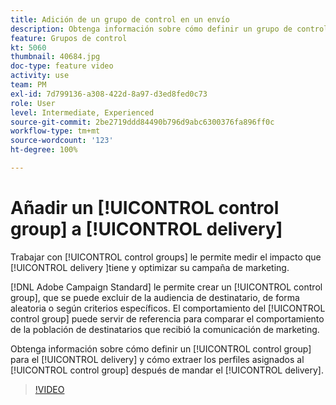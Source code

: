 ```yaml
---
title: Adición de un grupo de control en un envío
description: Obtenga información sobre cómo definir un grupo de control para el envío y cómo extraer los perfiles asignados al grupo de control después de mandar el envío.
feature: Grupos de control
kt: 5060
thumbnail: 40684.jpg
doc-type: feature video
activity: use
team: PM
exl-id: 7d799136-a308-422d-8a97-d3ed8fed0c73
role: User
level: Intermediate, Experienced
source-git-commit: 2be2719ddd84490b796d9abc6300376fa896ff0c
workflow-type: tm+mt
source-wordcount: '123'
ht-degree: 100%

---
```


# Añadir un [!UICONTROL control group] a [!UICONTROL delivery]

Trabajar con [!UICONTROL control groups] le permite medir el impacto que [!UICONTROL delivery ]tiene y optimizar su campaña de marketing.

[!DNL Adobe Campaign Standard] le permite crear un [!UICONTROL control group], que se puede excluir de la audiencia de destinatario, de forma aleatoria o según criterios específicos. El comportamiento del [!UICONTROL control group] puede servir de referencia para comparar el comportamiento de la población de destinatarios que recibió la comunicación de marketing.

Obtenga información sobre cómo definir un [!UICONTROL control group] para el [!UICONTROL delivery] y cómo extraer los perfiles asignados al [!UICONTROL control group] después de mandar el [!UICONTROL delivery].

>[!VIDEO](https://video.tv.adobe.com/v/40684?quality=12)
